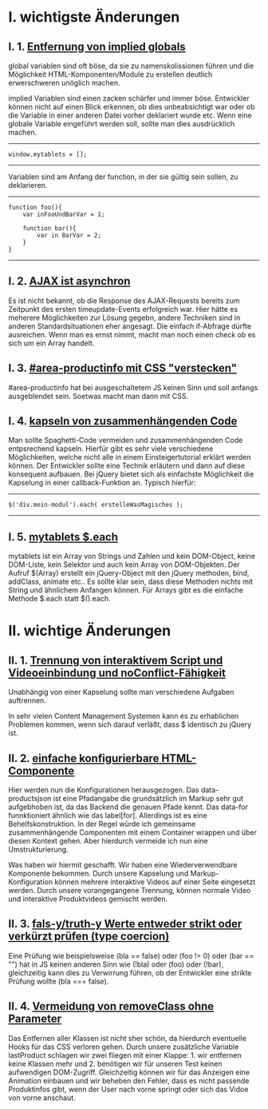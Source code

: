 I. wichtigste Änderungen
================================

I. 1. [Entfernung von implied globals](https://github.com/aFarkas/tutorial_review_tmp/commit/f5cfe4a9b88d389edb63be956c69bbb5d8c7c673)
------------------

global variablen sind oft böse, da sie zu namenskolissionen führen und die Möglichkeit HTML-Komponenten/Module zu erstellen deutlich erwerschweren unöglich machen.

implied Variablen sind einen zacken schärfer und immer böse. Entwickler können nicht auf einen Blick erkennen, ob dies unbeabsichtigt war oder ob die Variable in einer anderen Datei vorher deklariert wurde etc. Wenn eine globale Variable eingeführt werden soll, sollte man dies ausdrücklich machen.

---------------
	window.mytablets = [];
---------------

Variablen sind am Anfang der function, in der sie gültig sein sollen, zu deklarieren.

---------------
	function foo(){
		var inFooUndBarVar = 1;
		
		function bar(){
			var in BarVar = 2;
		}
	}
---------------



I. 2. [AJAX ist asynchron](https://github.com/aFarkas/tutorial_review_tmp/commit/cd33a169daada6fa0143598282f25071189890e3)
------------------

Es ist nicht bekannt, ob die Response des AJAX-Requests bereits zum Zeitpunkt des ersten timeupdate-Events erfolgreich war. Hier hätte es meherere Möglichkeiten zur Lösung gegebn, andere Techniken sind in anderen Standardsituationen eher angesagt. Die einfach if-Abfrage dürfte ausreichen. Wenn man es ernst nimmt, macht man noch einen check ob es sich um ein Array handelt.


I. 3. [#area-productinfo mit CSS "verstecken"](https://github.com/aFarkas/tutorial_review_tmp/commit/4d00b034f30cdf3ce85db2fec161bacad0251f06)
------------------

#area-productinfo hat bei ausgeschaltetem JS keinen Sinn und soll anfangs ausgeblendet sein. Soetwas macht man dann mit CSS.


I. 4. [kapseln von zusammenhängenden Code](https://github.com/aFarkas/tutorial_review_tmp/commit/b7f45f6e9caeae772a55cf730576dfbe44bb15eb)
------------------

Man sollte Spaghetti-Code vermeiden und zusammenhängenden Code entpsrechend kapseln. Hierfür gibt es sehr viele verschiedene Möglichkeiten, welche nicht alle in einem Einsteigertutorial erklärt werden können. Der Entwickler sollte eine Technik erläutern und dann auf diese konsequent aufbauen. Bei jQuery bietet sich als einfachste Möglichkeit die Kapselung in einer callback-Funktion an. Typisch hierfür:

---------------
	$('div.mein-modul').each( erstelleWasMagisches );
---------------


I. 5. [mytablets $.each](https://github.com/aFarkas/tutorial_review_tmp/commit/f3f3b502757e3910bb0aac5a494f06bf21837538)
------------------

mytablets ist ein Array von Strings und Zahlen und kein DOM-Object, keine DOM-Liste, kein Selektor und auch kein Array von DOM-Objekten. Der Aufruf $(Array) erstellt ein jQuery-Object mit den jQuery methoden, bind, addClass, animate etc.. Es sollte klar sein, dass diese Methoden nichts mit String und ähnlichem Anfangen können. Für Arrays gibt es die einfache Methode $.each statt $().each.

II. wichtige Änderungen
================================

II. 1. [Trennung von interaktivem Script und Videoeinbindung und noConflict-Fähigkeit](https://github.com/aFarkas/tutorial_review_tmp/commit/96a4152ee8848a7075b857d39a2ab889a5af9705)
------------------

Unabhängig von einer Kapselung sollte man verschiedene Aufgaben auftrennen.

In sehr vielen Content Management Systemen kann es zu erhablichen Problemen kommen, wenn sich darauf verläßt, dass $ identisch zu jQuery ist. 

II. 2. [einfache konfigurierbare HTML-Componente](https://github.com/aFarkas/tutorial_review_tmp/commit/9a3588c1d1f05873f440aaa67752310ce273e55b)
------------------

Hier werden nun die Konfigurationen herausgezogen. Das data-productsjson ist eine Pfadangabe die grundsätzlich im Markup sehr gut aufgebhoben ist, da das Backend die genauen Pfade kennt. Das data-for funnktioniert ähnlich wie das label[for]. Allerdings ist es eine Behelfskonstruktion. In der Regel würde ich gemeinsame zusammenhängende Componenten mit einem Container wrappen und über diesen Kontext gehen. Aber hierdurch vermeide ich nun eine Umstrukturierung.

Was haben wir hiermit geschafft. Wir haben eine Wiederverwendbare Komponente bekommen. Durch unsere Kapselung und Markup-Konfiguration können mehrere interaktive Videos auf einer Seite eingesetzt werden. Durch unsere vorangegangene Trennung, können normale Video und interaktive Produktvideos gemischt werden.

II. 3. [fals-y/truth-y Werte entweder strikt oder verkürzt prüfen (type coercion)](https://github.com/aFarkas/tutorial_review_tmp/commit/76e4c4bc7d0c9a934a7f6ef7413661784e291633)
------------------

Eine Prüfung wie beispielsweise (bla == false) oder (foo != 0) oder (bar == "") hat in JS keinen anderen Sinn wie (!bla) oder (foo) oder (!bar), gleichzeitig kann dies zu Verwirrung führen, ob der Entwickler eine strikte Prüfung wollte (bla === false).

II. 4. [Vermeidung von removeClass ohne Parameter](https://github.com/aFarkas/tutorial_review_tmp/commit/22f1583c8a022c84beecc1d0f2ffd4697f87cfdc)
------------------

Das Entfernen aller Klassen ist nicht sher schön, da hierdurch eventuelle Hooks für das CSS verloren gehen. Durch unsere zusätzliche Variable lastProduct schlagen wir zwei fliegen mit einer Klappe: 1. wir entfernen keine Klassen mehr und 2. benötigen wir für unseren Test keinen aufwendigen DOM-Zugriff. Gleichzeitig können wir für das Anzeigen eine Animation einbauen und wir beheben den Fehler, dass es nicht passende Produktinfos gibt, wenn der User nach vorne springt oder sich das Vidoe von vorne anschaut.

 